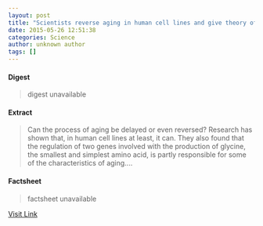 ```yaml
---
layout: post
title: "Scientists reverse aging in human cell lines and give theory of aging a new lease of life"
date: 2015-05-26 12:51:38
categories: Science
author: unknown author
tags: []
---
```



#### Digest
>digest unavailable

#### Extract
>Can the process of aging be delayed or even reversed? Research has shown that, in human cell lines at least, it can. They also found that the regulation of two genes involved with the production of glycine, the smallest and simplest amino acid, is partly responsible for some of the characteristics of aging....

#### Factsheet
>factsheet unavailable

[Visit Link](http://feeds.sciencedaily.com/~r/sciencedaily/~3/CYM3VUJOcuo/150526085138.htm)


